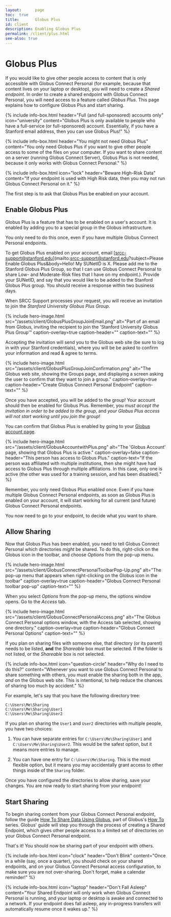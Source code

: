 ```yaml
---
layout:      page
toc:  true
title:       Globus Plus
id: client
description: Enabling Globus Plus
permalink: /client/plus.html
see-also: true
---
```


# Globus Plus

If you would like to give other people access to content that is only
accessible with Globus Connect Personal (for example, because that content
lives on your laptop or desktop), you will need to create a _Shared endpoint_.
In order to create a shared endpoint with Globus Connect Personal, you will
need access to a feature called _Globus Plus_.  This page explains how to
configure Globus Plus and start sharing.

{% include info-box.html
   header="Full (and full-sponsored) accounts only"
   icon="university"
   content="Globus Plus is only available to people who have a full-service (or full-sponsored) account.  Essentially, if you have a Stanford email address, then you can use Globus Plus!"
%}

{% include info-box.html
   header="You might not need Globus Plus"
   content="You only need Globus Plus if you want to give other people access to some of the files on your computer.  If you want to share content on a server (running Globus Connect Server), Globus Plus is not needed, because it only works with Globus Connect Personal."
%}

{% include info-box.html
   icon="lock"
   header="Beware High-Risk Data"
   content="If your endpoint is used with High Risk data, then you may not run Globus Connect Personal on it."
%}

The first step is to ask that Globus Plus be enabled on your account.

## Enable Globus Plus

Globus Plus is a feature that has to be enabled on a user's account.  It is
enabled by adding you to a special group in the Globus infrastructure.

You only need to do this once, even if you have multiple Globus Connect
Personal endpoints.

To get Globus Plus enabled on your account, email [srcc-support@stanford.edu](mailto:srcc-support@stanford.edu?subject=Please Enable Globus Plus&body=Hello!  My SUNetID is X.  Please add me to the Stanford Globus Plus Group, so that I can use Globus Connect Personal to share Low- and Moderate-Risk files that I have on my endpoint.).
Provide your SUNetID, and say that you would like to be added to the Stanford
Globus Plus group.  You should receive a response within two business days.

When SRCC Support processes your request, you will receive an invitation to
join the _Stanford University Globus Plus Group_.

{% include hero-image.html
   src="/assets/client/GlobusPlusGroupJoinEmail.png"
   alt="Part of an email from Globus, inviting the recipient to join the 'Stanford University Globus Plus Group'"
   caption-overlay=true
   caption-header=""
   caption-text=""
%}

Accepting the invitation will send you to the Globus web site (be sure to log
in with your Stanford credentials), where you will be be asked to confirm your
information and read & agree to terms.

{% include hero-image.html
   src="/assets/client/GlobusPlusGroupJoinConfirmation.png"
   alt="The Globus web site, showing the Groups page, and displaying a screen asking the user to confirm that they want to join a group."
   caption-overlay=true
   caption-header="Create Globus Connect Personal Endpoint"
   caption-text=""
%}

Once you have accepted, you will be added to the group!  Your account should
then be enabled for Globus Plus.  Remember, you _must accept the invitation in
order to be added to the group_, and _your Globus Plus access will not start
working until you join the group_!

You can confirm that Globus Plus is enabled by going to your [Globus account
page](https://www.globus.org/app/account).

{% include hero-image.html
   src="/assets/client/GlobusAccountwithPlus.png"
   alt="The 'Globus Account' page, showing that Globus Plus is active."
   caption-overlay=false
   caption-header="This person has access to Globus Plus."
   caption-text="If the person was affiliated with multiple institutions, then she might have had access to Globus Plus through multiple affiliations.  In this case, only one is active (the other was used for a training session, and has been disabled)."
%}

Remember, you only need Globus Plus enabled once.  Even if you have multiple
Globus Connect Personal endpoints, as soon as Globus Plus is enabled on your
account, it will start working for all current (and future) Globus Connect
Personal endpoints.

You now need to go to your endpoint, to decide what you want to share.

## Allow Sharing

Now that Globus Plus has been enabled, you need to tell Globus Connect Personal
which directories _might_ be shared.  To do this, right-click on the Globus
icon in the toolbar, and choose _Options_ from the pop-up menu.

{% include hero-image.html
   src="/assets/client/GlobusConnectPersonalToolbarPop-Up.png"
   alt="The pop-up menu that appears when right-clicking on the Globus icon in the toolbar"
   caption-overlay=true
   caption-header="Globus Connect Personal toolbar pop-up"
   caption-text=""
%}

When you select _Options_ from the pop-up menu, the options window opens.  Go
to the _Access_ tab.

{% include hero-image.html
   src="/assets/client/GlobusConnectPersonalAccess.png"
   alt="The Globus Connect Personal options window, with the Access tab selected, showing one directory."
   caption-overlay=true
   caption-header="Globus Connect Personal Options"
   caption-text=""
%}

If you plan on sharing files with someone else, that directory (or its parent)
needs to be listed, **and** the _Shareable_ box must be selected.  If the
folder is not listed, or the _Shareable_ box is not selected.

{% include info-box.html
   icon="question-circle"
   header="Why do I need to do this?"
   content="Whenever you want to use Globus Connect Personal to share something
   with others, you must enable the sharing both in the app, <em>and</em> on
   the Globus web site.  This is intentional, to help reduce the chances of
   sharing too much by accident."
%}

For example, let's say that you have the following directory tree:

```
C:\Users\Me\Sharing
C:\Users\Me\Sharing\User1
C:\Users\Me\Sharing\User2
```

If you plan on sharing the `User1` and `User2` directories with multiple
people, you have two choices:

1. You can have separate entries for `C:\Users\Me\Sharing\User1` and
   `C:\Users\Me\Sharing\User2`.  This would be the safest option, but it means
   more entries to manage.

2. You can have one entry for `C:\Users\Me\Sharing`.  This is the most flexible
   option, but it means you may accidentally grant access to other things
   inside of the `Sharing` folder.

Once you have configured the directories to allow sharing, save your changes.
You are now ready to start sharing from your endpoint!

## Start Sharing

To begin sharing content from your Globus Connect Personal endpoint, follow the
guide [How To Share Data Using
Globus](https://docs.globus.org/how-to/share-files/), part of Globus's [How
To](https://docs.globus.org/how-to/) series.  Globus' guide will step you
through the process of creating a Shared Endpoint, which gives other people
access to a limited set of directories on your Globus Connect Personal
endpoint.

That's it!  You should now be sharing part of your endpoint with others.

{% include info-box.html
   icon="clock"
   header="Don't Blink"
   content="Once in a while (say, once a quarter), you should check on your shared endpoints, and on your Globus Connect Personal access configuration, to make sure you are not over-sharing.  Don't forget, make a calendar reminder!"
%}

{% include info-box.html
   icon="laptop"
   header="Don't Fall Asleep"
   content="Your Shared Endpoint will only work when Globus Connect Personal is running, and your laptop or desktop is awake and connected to a network.  If your endpoint does fall asleep, any in-progress transfers will automatically resume once it wakes up."
%}




